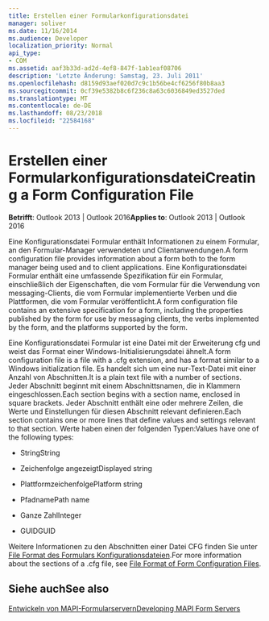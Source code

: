 ```yaml
---
title: Erstellen einer Formularkonfigurationsdatei
manager: soliver
ms.date: 11/16/2014
ms.audience: Developer
localization_priority: Normal
api_type:
- COM
ms.assetid: aaf3b33d-ad2d-4ef8-847f-1ab1eaf08706
description: 'Letzte Änderung: Samstag, 23. Juli 2011'
ms.openlocfilehash: d8159d93aef020d7c9c1b56be4cf6256f80b8aa3
ms.sourcegitcommit: 0cf39e5382b8c6f236c8a63c6036849ed3527ded
ms.translationtype: MT
ms.contentlocale: de-DE
ms.lasthandoff: 08/23/2018
ms.locfileid: "22584168"
---
```

# <a name="creating-a-form-configuration-file"></a><span data-ttu-id="7aedc-103">Erstellen einer Formularkonfigurationsdatei</span><span class="sxs-lookup"><span data-stu-id="7aedc-103">Creating a Form Configuration File</span></span>

  
  
<span data-ttu-id="7aedc-104">**Betrifft**: Outlook 2013 | Outlook 2016</span><span class="sxs-lookup"><span data-stu-id="7aedc-104">**Applies to**: Outlook 2013 | Outlook 2016</span></span> 
  
<span data-ttu-id="7aedc-105">Eine Konfigurationsdatei Formular enthält Informationen zu einem Formular, an den Formular-Manager verwendeten und Clientanwendungen.</span><span class="sxs-lookup"><span data-stu-id="7aedc-105">A form configuration file provides information about a form both to the form manager being used and to client applications.</span></span> <span data-ttu-id="7aedc-106">Eine Konfigurationsdatei Formular enthält eine umfassende Spezifikation für ein Formular, einschließlich der Eigenschaften, die vom Formular für die Verwendung von messaging-Clients, die vom Formular implementierte Verben und die Plattformen, die vom Formular veröffentlicht.</span><span class="sxs-lookup"><span data-stu-id="7aedc-106">A form configuration file contains an extensive specification for a form, including the properties published by the form for use by messaging clients, the verbs implemented by the form, and the platforms supported by the form.</span></span>
  
<span data-ttu-id="7aedc-107">Eine Konfigurationsdatei Formular ist eine Datei mit der Erweiterung cfg und weist das Format einer Windows-Initialisierungsdatei ähnelt.</span><span class="sxs-lookup"><span data-stu-id="7aedc-107">A form configuration file is a file with a .cfg extension, and has a format similar to a Windows initialization file.</span></span> <span data-ttu-id="7aedc-108">Es handelt sich um eine nur-Text-Datei mit einer Anzahl von Abschnitten.</span><span class="sxs-lookup"><span data-stu-id="7aedc-108">It is a plain text file with a number of sections.</span></span> <span data-ttu-id="7aedc-109">Jeder Abschnitt beginnt mit einem Abschnittsnamen, die in Klammern eingeschlossen.</span><span class="sxs-lookup"><span data-stu-id="7aedc-109">Each section begins with a section name, enclosed in square brackets.</span></span> <span data-ttu-id="7aedc-110">Jeder Abschnitt enthält eine oder mehrere Zeilen, die Werte und Einstellungen für diesen Abschnitt relevant definieren.</span><span class="sxs-lookup"><span data-stu-id="7aedc-110">Each section contains one or more lines that define values and settings relevant to that section.</span></span> <span data-ttu-id="7aedc-111">Werte haben einen der folgenden Typen:</span><span class="sxs-lookup"><span data-stu-id="7aedc-111">Values have one of the following types:</span></span>
  
- <span data-ttu-id="7aedc-112">String</span><span class="sxs-lookup"><span data-stu-id="7aedc-112">String</span></span>
    
- <span data-ttu-id="7aedc-113">Zeichenfolge angezeigt</span><span class="sxs-lookup"><span data-stu-id="7aedc-113">Displayed string</span></span>
    
- <span data-ttu-id="7aedc-114">Plattformzeichenfolge</span><span class="sxs-lookup"><span data-stu-id="7aedc-114">Platform string</span></span>
    
- <span data-ttu-id="7aedc-115">Pfadname</span><span class="sxs-lookup"><span data-stu-id="7aedc-115">Path name</span></span>
    
- <span data-ttu-id="7aedc-116">Ganze Zahl</span><span class="sxs-lookup"><span data-stu-id="7aedc-116">Integer</span></span>
    
- <span data-ttu-id="7aedc-117">GUID</span><span class="sxs-lookup"><span data-stu-id="7aedc-117">GUID</span></span>
    
<span data-ttu-id="7aedc-118">Weitere Informationen zu den Abschnitten einer Datei CFG finden Sie unter [File Format des Formulars Konfigurationsdateien](file-format-of-form-configuration-files.md).</span><span class="sxs-lookup"><span data-stu-id="7aedc-118">For more information about the sections of a .cfg file, see [File Format of Form Configuration Files](file-format-of-form-configuration-files.md).</span></span>
  
## <a name="see-also"></a><span data-ttu-id="7aedc-119">Siehe auch</span><span class="sxs-lookup"><span data-stu-id="7aedc-119">See also</span></span>



[<span data-ttu-id="7aedc-120">Entwickeln von MAPI-Formularservern</span><span class="sxs-lookup"><span data-stu-id="7aedc-120">Developing MAPI Form Servers</span></span>](developing-mapi-form-servers.md)

